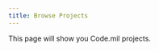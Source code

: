 ```yaml
---
title: Browse Projects
---
```


This page will show you Code.mil projects.

<div id="browse-projects"></div>
